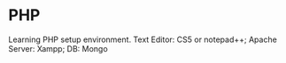 # PHP
Learning PHP 
setup environment.
Text Editor: CS5 or notepad++;
Apache Server: Xampp;
DB: Mongo
